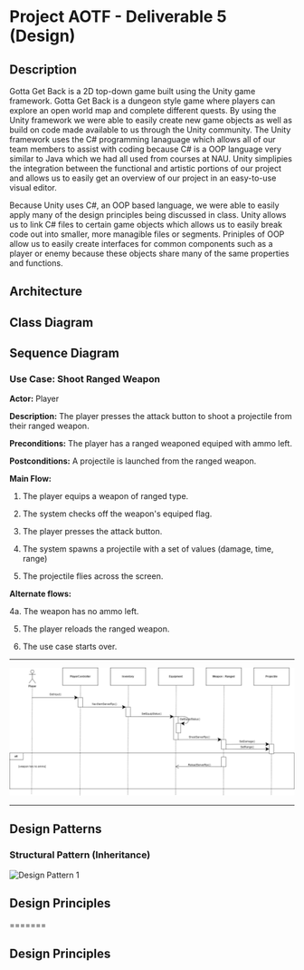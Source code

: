 # Project AOTF - Deliverable 5 (Design)

## Description
Gotta Get Back is a 2D top-down game built using the Unity game framework. Gotta Get Back is a dungeon style game where players can explore an open world map and complete different quests.
By using the Unity framework we were able to easily create new game objects as well as build on code made available to us through the Unity community. The Unity framework uses the C# programming
lanaguage which allows all of our team members to assist with coding because C# is a OOP language very similar to Java which we had all used from courses at NAU. Unity simplipies the integration 
between the functional and artistic portions of our project and allows us to easily get an overview of our project in an easy-to-use visual editor. 

Because Unity uses C#, an OOP based language, we were able to easily apply many of the design principles being discussed in class. Unity allows us to link C# files to certain game objects which allows
us to easily break code out into smaller, more managible files or segments. Priniples of OOP allow us to easily create interfaces for common components such as a player or enemy because these objects
share many of the same properties and functions.

## Architecture

## Class Diagram

## Sequence Diagram
### Use Case: Shoot Ranged Weapon
**Actor:** Player

**Description:** The player presses the attack button to shoot a projectile from their ranged weapon.

**Preconditions:** The player has a ranged weaponed equiped with ammo left.

**Postconditions:** A projectile is launched from the ranged weapon.

**Main Flow:**

1. The player equips a weapon of ranged type.

2. The system checks off the weapon's equiped flag.

3. The player presses the attack button.

4. The system spawns a projectile with a set of values (damage, time, range)

5. The projectile flies across the screen.

**Alternate flows:**

4a. The weapon has no ammo left.

5. The player reloads the ranged weapon.

6. The use case starts over.

---

![This is the sequence diagram.](D5_SeqDiagram/SequenceDiagram.drawio.png)

---

## Design Patterns

### Structural Pattern (Inheritance)
![Design Pattern 1](/d5_images/DesignPattern1.png)

## Design Principles
=======
## Design Principles

